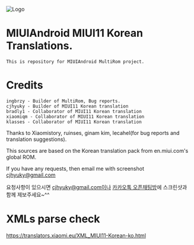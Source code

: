 ![Logo](https://i.postimg.cc/nrxkYgrz/IMG-20190919-104430.jpg)

# MIUIAndroid MIUI11 Korean Translations.
    This is repository for MIUIAndroid MultiRom project.
# Credits
    ingbrzy - Builder of MultiRom, Bug reports.
    cjhyuky - Builder of MIUI11 Korean translation
    bradly1 - Collaborator of MIUI11 Korean translation
    xiaomiqm - Collaborator of MIUI11 Korean translation
    klasses - Collaborator of MIUI11 Korean translation
    
Thanks to Xiaomistory, ruinses, ginam kim, lecahel(for bug reports and translation suggestions).

This sources are based on the Korean translation pack from en.miui.com's global ROM.

If you have any requests, then email me with screenshot cjhyuky@gmail.com

요청사항이 있으시면 cjhyuky@gmail.com이나 [카카오톡 오픈채팅방](https://open.kakao.com/o/gGl0QJB)에 스크린샷과 함께 제보주세요~^^

# XMLs parse check
https://translators.xiaomi.eu/XML_MIUI11-Korean-ko.html
